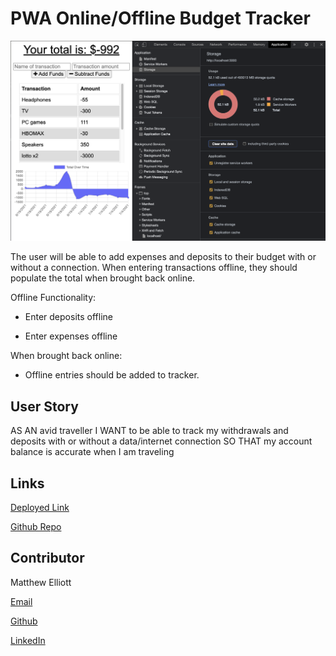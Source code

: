 # PWA Online/Offline Budget Tracker

![Screenshot](PWA_screenshot.png)

The user will be able to add expenses and deposits to their budget with or without a connection. When entering transactions offline, they should populate the total when brought back online.

Offline Functionality:

  * Enter deposits offline

  * Enter expenses offline

When brought back online:

  * Offline entries should be added to tracker.

## User Story
AS AN avid traveller
I WANT to be able to track my withdrawals and deposits with or without a data/internet connection
SO THAT my account balance is accurate when I am traveling

## Links

[Deployed Link](https://dazzling-gunnison-06066.herokuapp.com/)

[Github Repo](https://github.com/MatteoThomas/PWA-online-offline)

## Contributor

Matthew Elliott

[Email](mailto:matt.ell@pm.me)

[Github](https://github.com/MatteoThomas/)

[LinkedIn](https://www.linkedin.com/in/matthewell/)
